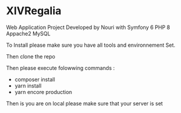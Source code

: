 # XIVRegalia

Web Application Project Developed by Nouri with
Symfony 6
PHP 8
Appache2
MySQL

To Install please make sure you have all tools and environnement Set.

Then clone the repo

Then please execute folowwing commands : 
- composer install
- yarn install
- yarn encore production

Then is you are on local please make sure that your server is set
